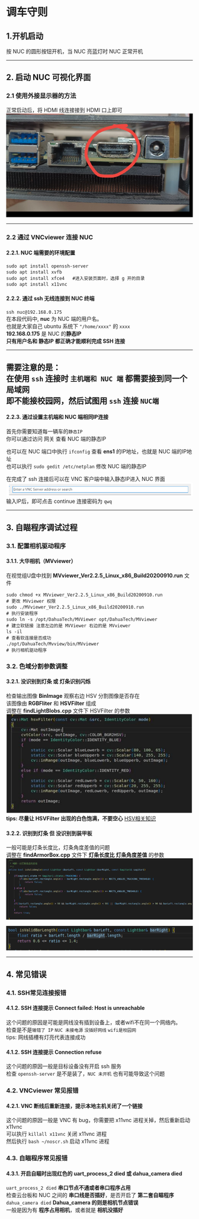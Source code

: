 # 调车守则
## 1.开机启动
按 NUC 的圆形按钮开机，当 NUC 亮蓝灯时 NUC 正常开机

---

## 2. 启动 NUC 可视化界面
### 2.1 使用外接显示器的方法
正常启动后，将 HDMI 线连接接到 HDMI 口上即可
![2](../../static/img/调车守则/2.jpg)

---

### 2.2 通过 VNCviewer 连接 NUC  
#### 2.2.1. NUC 端需要的环境配置
```
sudo apt install openssh-server
sudo apt install xvfb
sudo apt install xfce4   #进入安装页面时，选择 g 开的目录
sudo apt install x11vnc
```
#### 2.2.2. 通过 ssh 无线连接到 NUC 终端

``ssh nuc@192.168.0.175``  
在本段代码中, **nuc** 为 NUC 端的用户名。  
也就是大家自己 ubuntu 系统下 ``"/home/xxxx"`` 的 ``xxxx``  
**192.168.0.175** 是 NUC 的**静态IP**  
**只有用户名和 静态IP 都正确才能顺利完成 SSH 连接**  

---
**需要注意的是：**  
在使用 ``ssh`` 连接时 ``主机端和 NUC 端`` 都需要接到同一个局域网  
**即不能接校园网，然后试图用 ``ssh`` 连接 ``NUC端``**
---  

#### 2.2.3. 通过设置主机端和 NUC 端相同IP连接
首先你需要知道每一辆车的``静态IP``  
你可以通过访问 网关 查看 NUC 端的静态IP   

也可以在 NUC 端口中执行 ``ifconfig`` 查看 **ens1** 的IP地址，也就是 NUC 端的IP地址  
也可以执行 ``sudo gedit /etc/netplan`` 修改 NUC 端的静态IP

在完成了 ssh 连接后可以在 VNC 客户端中输入静态IP进入 NUC 界面
![1](../../static/img/调车守则/1.jpg)  
输入IP后，即可点击 continue 连接密码为 ``qwq``

---

## 3. 自瞄程序调试过程
### 3.1. 配置相机驱动程序
#### 3.1.1. 大华相机（MVviewer）
在视觉组U盘中找到 **MVviewer_Ver2.2.5_Linux_x86_Build20200910.run** 文件
```
sudo chmod +x MVviewer_Ver2.2.5_Linux_x86_Build20200910.run
# 更改 MVviewer 权限
sudo ./MVviewer_Ver2.2.5_Linux_x86_Build20200910.run
# 执行安装程序
sudo ln -s /opt/DahuaTech/MVViewer opt/DahuaTech/MVviewer
# 建立软链接 注意左边的是 MVViewer 右边的是 MVviewer
ls -il
# 查看软连接是否成功
./opt/DahuaTech/Mvview/bin/MVviewer
# 执行相机驱动程序
```  
### 3.2.  色域分割参数调整
#### 3.2.1.  没识别到灯条 或 灯条识别闪烁 
检查输出图像 **BinImage** 观察右边 HSV 分割图像是否存在   
该图像由 **RGBFliter** 和 **HSVFilter** 组成  
调整在 **findLightBlobs.cpp** 文件下 HSVFilter 的参数  
![3](../../static/img/调车守则/3.jpg)  
**tips: 尽量让 HSVFilter 出现的白色饱满，不要空心**
[HSV相关知识](https://baike.baidu.com/item/HSV/547122?fr=aladdin)

#### 3.2.2. 识别到灯条 但 没识别到装甲板
一般可能是灯条长度比，灯条角度差值的问题  
调整在 **findArmorBox.cpp** 文件下 **灯条长度比** **灯条角度差值** 的参数  
![4](../../static/img/调车守则/4.jpg)  

![5](../../static/img/调车守则/5.jpg)

---
## 4. 常见错误
### 4.1. SSH常见连接报错  

#### 4.1.2. SSH 连接提示 Connect failed: Host is unreachable  
这个问题的原因是可能是网线没有插到设备上，或者wifi不在同一个网络内。   
检查是不是``输错了 IP`` ``NUC 未接电源`` ``没插好网线`` ``wifi是校园网``  
tips: 网线插槽有灯亮代表连接成功

#### 4.1.2. SSH 连接提示 Connection refuse  
这个问题的原因一般是目标设备没有开启 ssh 服务  
检查 ``openssh-server`` 是不是装了，``NUC 未开机`` 也有可能导致这个问题

### 4.2. VNCviewer 常见报错

#### 4.2.1. VNC 断线后重新连接，提示本地主机关闭了一个链接  
这个问题的原因一般是 VNC 有 bug，你需要把 x11vnc 进程关掉，然后重新启动 x11vnc  
可以执行 ``killall x11vnc`` 关闭 x11vnc 进程   
然后执行 ``bash ~/noscr.sh`` 启动 x11vnc 进程

### 4.3. 自瞄程序常见报错
#### 4.3.1. 开启自瞄时出现红色的 uart_process_2 died 或 dahua_camera died  
``uart_process_2 died`` **串口节点不通或者串口程序占用**  
检查云台板和 NUC 之间的 **串口线是否插好**，是否开启了 **第二套自瞄程序**  
``dahua_camera died`` **Dahua_camera 的则是相机节点错误**  
一般是因为有 **程序占用相机**，或者就是 **相机没插好**